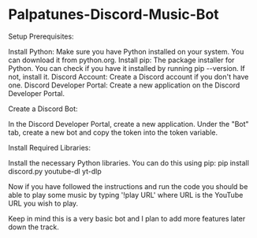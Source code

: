 # Palpatunes-Discord-Music-Bot
Setup Prerequisites:

Install Python: Make sure you have Python installed on your system. You can download it from python.org.
Install pip: The package installer for Python. You can check if you have it installed by running pip --version. If not, install it.
Discord Account: Create a Discord account if you don't have one.
Discord Developer Portal: Create a new application on the Discord Developer Portal.

Create a Discord Bot:

In the Discord Developer Portal, create a new application.
Under the "Bot" tab, create a new bot and copy the token into the token variable.

Install Required Libraries:

Install the necessary Python libraries. You can do this using pip:
pip install discord.py youtube-dl yt-dlp

Now if you have followed the instructions and run the code you should be able to play some music by typing '!play URL' where URL is the YouTube URL you wish to play.

Keep in mind this is a very basic bot and I plan to add more features later down the track.